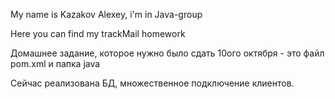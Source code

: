 <p>My name is Kazakov Alexey, i'm in Java-group</p>
<p>Here you can find my trackMail homework</p>
<p>Домашнее задание, которое нужно было сдать 10ого октября - это файл pom.xml и папка java</p>
<p>Сейчас реализована БД, множественное подключение клиентов.</p>

